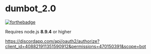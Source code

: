 # dumbot_2.0
[![forthebadge](https://forthebadge.com/images/badges/made-with-crayons.svg)](https://forthebadge.com)

Requires node.js **8.9.4** or higher

https://discordapp.com/api/oauth2/authorize?client_id=408821911351590912&permissions=470150391&scope=bot
